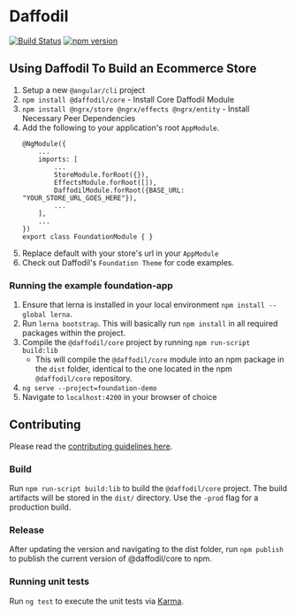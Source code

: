 # Daffodil
[![Build Status](https://travis-ci.com/graycoreio/daffodil.svg?branch=master)](https://travis-ci.com/graycoreio/daffodil)
[![npm version](https://badge.fury.io/js/%40daffodil%2Fcore.svg)](https://www.npmjs.com/@daffodil/core)

## Using Daffodil To Build an Ecommerce Store
1. Setup a new `@angular/cli` project
2. `npm install @daffodil/core` - Install Core Daffodil Module
3. `npm install @ngrx/store @ngrx/effects @ngrx/entity` - Install Necessary Peer Dependencies
4. Add the following to your application's root `AppModule`.
    ```
    @NgModule({
        ...
        imports: [
            ...
            StoreModule.forRoot({}),
            EffectsModule.forRoot([]),
            DaffodilModule.forRoot({BASE_URL: "YOUR_STORE_URL_GOES_HERE"}),
            ...
        ],
        ...
    })
    export class FoundationModule { }
    ```
5. Replace default with your store's url in your `AppModule`
6. Check out Daffodil's `Foundation Theme` for code examples.

### Running the example foundation-app
1. Ensure that lerna is installed in your local environment `npm install --global lerna`.
2. Run `lerna bootstrap`. This will basically run `npm install` in all required packages within the project. 
3. Compile the `@daffodil/core` project by running `npm run-script build:lib`
    * This will compile the `@daffodil/core` module into an npm package in the `dist` folder, identical to the one located in the npm `@daffodil/core` repository. 
4. `ng serve --project=foundation-demo`
5. Navigate to `localhost:4200` in your browser of choice

## Contributing

Please read the [contributing guidelines here](https://github.com/graycore/daffodil/blob/master/CONTRIBUTING.md).

### Build

Run `npm run-script build:lib` to build the `@daffodil/core` project. The build artifacts will be stored in the `dist/` directory. Use the `-prod` flag for a production build.

### Release

After updating the version and navigating to the dist folder, run `npm publish` to publish the current version of @daffodil/core to npm.

### Running unit tests

Run `ng test` to execute the unit tests via [Karma](https://karma-runner.github.io).
